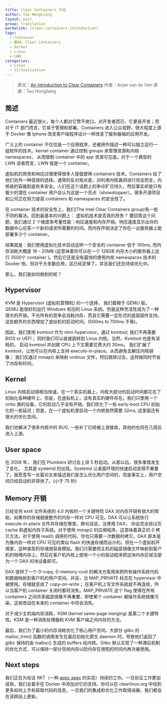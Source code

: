 ```yaml
---
title: Clear Containers 介绍
author: Tao HongLiang
layout: post
group: translation
permalink: /clear-containers-introduction/
tags:
  - Container
  - 翻译，Clear Containers
  - Docker
  - Linux
  - LWN
categories:
  - Linux
  - Virtualization
---
```


<!-- title: Clear Containers 介绍 -->

<!-- 作者：陶宏亮，taohl04@gmail.com, 65036336 -->

<!-- 时间：2015/6/11 -->

<!-- 分类：Linux -->

<!-- 标签：Linux,Container,LWN,翻译，Clear Containers -->

> 原文：[An introduction to Clear Containers][1]
> 作者：Arjan van de Ven
> 译者：Tao Hongliang

## 简述

Containers 最近很火，每个人都对它赞不绝口。对开发者而已，它更易开发；而对于 IT 部门而言，它易于管理和部署。Containers 进入公众视野，很大程度上源于 Docker 像 Iphone 改变客户端程序设计一样改变了服务器端的应用开发。

广义上的 container 不仅仅是一个应用程序，还被用作描述一种可以独立运行一组软件的技术。kernel container 通过控制 groups 来管理资源和内核 namespaces， 从而限制 container 中的 app 资源可见度。对于一个典型的 LWN 读者而言，LWN 就是一个 container。

虚拟机的昂贵和响应过慢使得很多人提倡使用 containers 技术。Containers 给了他们另外一种高效的选择。通常的反对观点是，对利用内核漏洞进行攻击而言，内核级的容器到底有多安全。人们在这个话题上的争论旷日持久，然后事实却是只有极少的潜在 container 用户会认为这是一个亮点（showstopper）。很多开源项目和公司正在努力提高 containers 和 namespaces 的安全性了。

在 container 技术的安全性上，我们(The Intel Clear Containers group)有一些不同的看法。回到最基本的问题上： 虚拟机技术是否真的昂贵？ 要回答这个问题，我们通过 2 个维度来考量性能：响应速度和内存开销。响应速度显示出你的数据中心应答一个新的请求所需要的时间。而内存开销决定了你在一台服务器上能部署多少个 container。

结果就是：我们使用虚拟化技术启动这样一个安全的 container 低于 150ms, 而内存消耗大概是 18 &#8211; 20MB (这意味着你可以在一个 128GB 内存大小的服务器上运行 3500个 container )。然后它还是没有最快的使用内核 namespaces 技术的 Docker 快。但对于大多数应用，这已经足够了。并且我们还在持续优化中。

那么，我们是如何做到的呢？

## Hypervisor

KVM 是 Hypervisor (虚拟机管理机) 的一个选择， 我们着眼于 QEMU 层。QEMU 能很好的运行 Windows 和旧的 Linux 系统。但是这种灵活性成为了一种很大的开销。不光所有的竞争会消耗内存，而且它需要一定形式的底层固件支持。这些额外的东西增加了虚拟机的启动时间。(500ms to 700ms 不等)。

因此，我们使用 kvmtool 作为 mini-hypervisor。通过 kvmtool, 我们不再需要 BIOS or UEFI； 同时我们可以直接跳转到 Linux 内核。当然，Kvmtool 也是有消耗的， 启动 kvmtool 并创建 CPU 上下文需要花费大约 30ms。 我们扩展了 kvmtool，让他可以在内核上支持 execute-in-place。从而避免去解压内核镜像； 我们仅通过 mmap() 来映射 vmlinux 文件，然后跳转过去，这样做同时节省了内存和时间。

## Kernel

Linux 内核启动得相当快速。在一个真实机器上，内核大部分的启动时间都花在了初始化各种硬件上。但是，在虚拟机上，没有真实的硬件存在。我们只使用一个 virtio 类的设备，它的启动几乎没有开销。我们优化了一些 early-boot CPU 初始化的一些延迟；但是，在一个虚拟机里启动一个内核依然需要 32ms, 这里面还有很大的优化空间。

我们也解决了很多内核中的 BUG, 一些补丁已经被上游接收，其他的也将在几周后进入上游。

## User space

在 2008 年， 我们在 Plumbers 研讨会上讲 5 秒启动。从那以后，很多事情发生了变化， 尤其是 systemd 的出现。Systemd 让桌面环境的快速启动变得不重要了。我愿意写一长篇论文来描述我们是怎么优化用户空间的，但是事实上，用户空间已经启动的非常快了。(小于 75 秒)

## Memory 开销

已经支持 ext4 文件系统的 4.0 内核的一个关键特性 DAX 对内存开销有很大的帮助。如果你的存储就像整齐的内存一样对 CPU 可见。DAX 可以让系统执行 execute-in-place 文件并存储在哪里。换句话说，当使用 DAX， 你会完全绕过页 cache 和虚拟内存子系统。对于使用 mmap() 的应用程序，这意味着真正的 0 拷贝方法。对于使用 read() 调用的代码，你也只需要一次数据的拷贝。DAX 原本是为像内存一样对 CPU 可见的类似 flash 的快速存储而设计的。但在一个虚拟机环境里，这种类型的存储很容易模拟。我们只需要把主机的磁盘镜像文件映射到客户机的物理内存上，然后在客户机内核上使用一个小的驱动程序把这块内存区域注册为一个 DAX 的块设备即可。

DAX 提供了一个 0-copy, 0-memory-cost 的解决方案用来把所有操作系统代码和数据映射到客户机的用户空间。并且，当 MAP\_PRIVATE 标志在 hypervisor 中被使用。存储就变成了 copy-on-write； 在客户机上写文件系统就不再连续，所以当客户机 container 关闭时都将消失。MAP\_PRIVATE 这个 flag 使得在所有 containers 之间共享磁盘镜像不再重要，即使某个 container 被操作系统镜像污染。这些改动在未来的 container 中将会消失。

对于减少主机端内存消耗，KSM (kernel same-page merging) 是第二个关键特性。KSM 是一种消除处理器和 KVM 客户端之间内存的方法。

最后，我们为了最小的内存消耗优化了核心用户空间。大部分 glibc 的 malloc_trim() 函数的调用发生在最后初始化原生 daemon 时。导致他们返回了 glibc 保持的由 malloc() 生成的 buffers 给内核。Glibc 默认实现了一种滞后机制的优化方式，可以保持一部分空闲内存以防内存在很短的时间内再次被使用。

## Next steps

我们正在为验证 RKT（一种 [appc spec][3] 的实现）持续的工作。一旦验证工作更加成熟，我们会着手在 Docker 中添加对它的支持。你可以在 clearlinux.org 中找到更多如何上手和获取代码的信息，一旦我们的集成和优化工作取得进展，我们都会在该网站上更新。





 [1]: http://lwn.net/Articles/644675/
 [2]: http://tinylab.org
 [3]: http://lwn.net/Articles/644089/#appc

